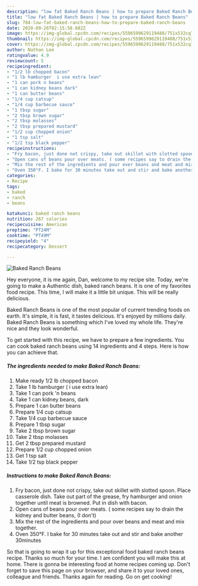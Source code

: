 ```yaml
---
description: "low fat Baked Ranch Beans | how to prepare Baked Ranch Beans"
title: "low fat Baked Ranch Beans | how to prepare Baked Ranch Beans"
slug: 784-low-fat-baked-ranch-beans-how-to-prepare-baked-ranch-beans
date: 2020-09-26T02:15:58.682Z
image: https://img-global.cpcdn.com/recipes/5596599629119488/751x532cq70/baked-ranch-beans-recipe-main-photo.jpg
thumbnail: https://img-global.cpcdn.com/recipes/5596599629119488/751x532cq70/baked-ranch-beans-recipe-main-photo.jpg
cover: https://img-global.cpcdn.com/recipes/5596599629119488/751x532cq70/baked-ranch-beans-recipe-main-photo.jpg
author: Nathan Lee
ratingvalue: 4.9
reviewcount: 5
recipeingredient:
- "1/2 lb chopped bacon"
- "1 lb hamburger  i use extra lean"
- "1 can pork n beans"
- "1 can kidney beans dark"
- "1 can butter beans"
- "1/4 cup catsup"
- "1/4 cup barbecue sauce"
- "1 tbsp sugar"
- "2 tbsp brown sugar"
- "2 tbsp molasses"
- "2 tbsp prepared mustard"
- "1/2 cup chopped onion"
- "1 tsp salt"
- "1/2 tsp black pepper"
recipeinstructions:
- "Fry bacon, just done not crispy, take out skillet with slotted spoon.  Place casserole dish.  Take out part of the grease, fry hamburger and onion together until meat is browned.  Put in dish with bacon."
- "Open cans of beans pour over meats. ( some recipes say to drain the kidney and butter beans, (I don&#39;t)"
- "Mix the rest of the ingredients and pour over beans and meat and mix together."
- "Oven 350°F. I bake for 30 minutes take out and stir and bake another 30minutes"
categories:
- Recipe
tags:
- baked
- ranch
- beans

katakunci: baked ranch beans 
nutrition: 267 calories
recipecuisine: American
preptime: "PT24M"
cooktime: "PT49M"
recipeyield: "4"
recipecategory: Dessert

---
```



![Baked Ranch Beans](https://img-global.cpcdn.com/recipes/5596599629119488/751x532cq70/baked-ranch-beans-recipe-main-photo.jpg)

Hey everyone, it is me again, Dan, welcome to my recipe site. Today, we're going to make a Authentic dish, baked ranch beans. It is one of my favorites food recipe. This time, I will make it a little bit unique. This will be really delicious.



Baked Ranch Beans is one of the most popular of current trending foods on earth. It's simple, it is fast, it tastes delicious. It's enjoyed by millions daily. Baked Ranch Beans is something which I've loved my whole life. They're nice and they look wonderful.


To get started with this recipe, we have to prepare a few ingredients. You can cook baked ranch beans using 14 ingredients and 4 steps. Here is how you can achieve that.

<!--inarticleads1-->

##### The ingredients needed to make Baked Ranch Beans:

1. Make ready 1/2 lb chopped bacon
1. Take 1 lb hamburger ( i use extra lean)
1. Take 1 can pork &#39;n beans
1. Take 1 can kidney beans, dark
1. Prepare 1 can butter beans
1. Prepare 1/4 cup catsup
1. Take 1/4 cup barbecue sauce
1. Prepare 1 tbsp sugar
1. Take 2 tbsp brown sugar
1. Take 2 tbsp molasses
1. Get 2 tbsp prepared mustard
1. Prepare 1/2 cup chopped onion
1. Get 1 tsp salt
1. Take 1/2 tsp black pepper




<!--inarticleads2-->

##### Instructions to make Baked Ranch Beans:

1. Fry bacon, just done not crispy, take out skillet with slotted spoon.  Place casserole dish.  Take out part of the grease, fry hamburger and onion together until meat is browned.  Put in dish with bacon.
1. Open cans of beans pour over meats. ( some recipes say to drain the kidney and butter beans, (I don&#39;t)
1. Mix the rest of the ingredients and pour over beans and meat and mix together.
1. Oven 350°F. I bake for 30 minutes take out and stir and bake another 30minutes




So that is going to wrap it up for this exceptional food baked ranch beans recipe. Thanks so much for your time. I am confident you will make this at home. There is gonna be interesting food at home recipes coming up. Don't forget to save this page on your browser, and share it to your loved ones, colleague and friends. Thanks again for reading. Go on get cooking!

